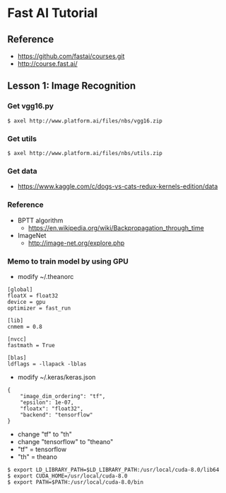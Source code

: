 # Fast AI Tutorial

## Reference
* https://github.com/fastai/courses.git
* http://course.fast.ai/

## Lesson 1: Image Recognition
### Get vgg16.py
```
$ axel http://www.platform.ai/files/nbs/vgg16.zip
```
### Get utils
```
$ axel http://www.platform.ai/files/nbs/utils.zip
```

### Get data
* https://www.kaggle.com/c/dogs-vs-cats-redux-kernels-edition/data

### Reference
* BPTT algorithm
    * https://en.wikipedia.org/wiki/Backpropagation_through_time 
* ImageNet
    * http://image-net.org/explore.php

### Memo to train model by using GPU
* modify ~/.theanorc
```
[global]
floatX = float32
device = gpu
optimizer = fast_run

[lib]
cnmem = 0.8

[nvcc]
fastmath = True

[blas]
ldflags = -llapack -lblas
```
* modify ~/.keras/keras.json
```
{
    "image_dim_ordering": "tf", 
    "epsilon": 1e-07, 
    "floatx": "float32", 
    "backend": "tensorflow"
}
```
* change "tf" to "th"
* change "tensorflow" to "theano"
* "tf" = tensorflow
* "th" = theano
```
$ export LD_LIBRARY_PATH=$LD_LIBRARY_PATH:/usr/local/cuda-8.0/lib64
$ export CUDA_HOME=/usr/local/cuda-8.0
$ export PATH=$PATH:/usr/local/cuda-8.0/bin
```
